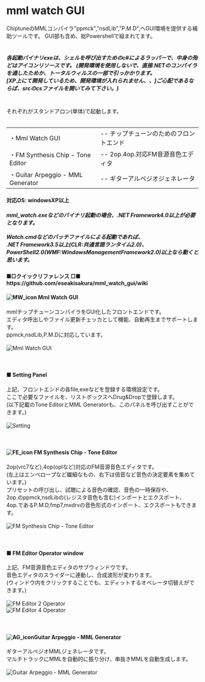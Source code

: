 <h1>mml watch GUI</h1>

ChiptuneのMMLコンパイラ"ppmck","nsdLib","P.M.D",へGUI環境を提供する補助ツールです。
GUI部も含め、総Powershellで組まれてます。<br/>
<br/>
<h5>各起動バイナリexeは、シェルを呼び出すためのc#によるラッパーで、中身の殆どはアイコンリソースです。
(開発環境を使用しないで、直接.NETのコンパイラを通したためか、トータルウィルスの一部で引っかかります。<br/>
[XP上にて開発しているため、開発環境が入れられません、、]ご心配であるならば、srcのcsファイルを開いてみて下さい。)</h5>
<br/>
それぞれがスタンドアロン(単体)で起動します。<br/>
<br/>
<table><tr><td>・Mml Watch GUI</td><td>-- チップチューンのためのフロントエンド</td>
</tr><tr><td>・FM Synthesis Chip - Tone Editor</td><td>-- 2op.4op.対応FM音源音色エディタ</td>
</tr><tr><td>・Guitar Arpeggio - MML Generator</td><td>-- ギターアルペジオジェネレータ</td>
</tr></table>

<h4>対応OS: windowsXP以上</h4>

<h5>mml_watch.exeなどのバイナリ起動の場合、.NET Framework4.0以上が必要となります。<br/>
<br/>
Watch.cmdなどのバッチファイルによる起動であれば、<br/>
.NET Framework3.5以上(CLR:共通言語ランタイム2.0)、<br/>
PowerShell2.0(WMF:WindowsManagementFramework2.0)以上なら動くと思います。</h5>

<h4>■□クイックリファレンス □■<br/>
https://github.com/eseakisakura/mml_watch_gui/wiki</h4>

<h4><img alt="MW_icon" style="border-width:0" src="./image/MW_icon.png" /> Mml Watch GUI</h4>

mmlチップチューンコンパイラをGUI化したフロントエンドです。<br/>
エディタ呼出しやファイル更新チェッカとして機能、自動再生までサポートします。<br/>
ppmck,nsdLib,P.M.Dに対応しています。<br/>
<br/>
<img alt="Mml Watch GUI" style="border-width:0" src="./image/MML_wth.png" /><br/>
<br/>
<br/>
<h4>■ Setting Panel</h4>

上記、フロントエンドの各file,exeなどを登録する環境設定です。<br/>
ここで必要なファイルを、リストボックスへDrug&Dropで登録します。<br/>
(以下記載のTone EditorとMML Generatorも、このパネルを呼び出すことができます。)<br/>
<br/>
<img alt="Setting" style="border-width:0" src="./image/SETTING_w.png" /><br/>
<br/>
<br/>
<h4><img alt="FE_icon" style="border-width:0" src="./image/FE_icon.png" /> FM Synthesis Chip - Tone Editor</h4>

2op(vrc7など),4op(oplなど)対応のFM音源音色エディタです。<br/>
(左上はエンベロープなど繊細なもの、右下は倍音など音色の決定要素を集めています。)<br/>
プリセットの呼び出し、試聴による音色の確認、音色の一時保存や、<br/>
2op.のppmck,nsdLibの(レジスタ音色も含む)インポートとエクスポート、<br/>
4op.であるP.M.D,fmp7,mxdrvの音色形式のインポート、エクスポートもできます。<br/>
<br/>
<img alt="FM Synthesis Chip - Tone Editor" style="border-width:0" src="./image/FM_edt.png" /><br/>
<br/>
<br/>
<h4>■ FM Editor Operator window</h4>

上記、FM音源音色エディタのサブウィンドウです。<br/>
音色エディタのスライダーに連動し、合成波形が変わります。<br/>
(ウィンドウ内をクリックすることでも、エディットするオペレータ切替えができます。)<br/>
<br/>
<img alt="FM Editor 2 Operator" style="border-width:0" src="./image/FM_2op.png" /><br/>
<img alt="FM Editor 4 Operator" style="border-width:0" src="./image/FM_4op.png" /><br/>
<br/>
<br/>
<h4><img alt="AG_icon" style="border-width:0" src="./image/AG_icon.png" />Guitar Arpeggio - MML Generator</h4>

ギターアルペジオMMLジェネレータです。<br/>
マルチトラックにMMLを自動的に振り分け、串抜きMMLを自動生成します。<br/>
<br/>
<img alt="Guitar Arpeggio - MML Generator" style="border-width:0" src="./image/GUITAR_arp.png" /><br/>
<br/>
<br/>
